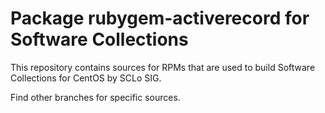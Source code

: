 # Package rubygem-activerecord for Software Collections

This repository contains sources for RPMs that are used
to build Software Collections for CentOS by SCLo SIG.

Find other branches for specific sources.
